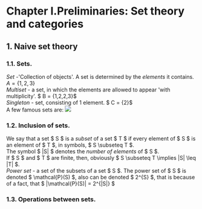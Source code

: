 # Chapter I.Preliminaries: Set theory and categories
## 1. Naive set theory
### 1.1. Sets.
*Set* -'Collection of objects'. A set is determined by the *elements* it contains. $A = \{1,2,3\}$
<br>*Multiset* - a set, in which the elements are allowed to appear 'with multiplicity'. $ B = \{1,2,2,3\}$
<br>*Singleton* - set, consisting of 1 element. $ C = \{2\}$
<br>A few famous sets are:
<img src = "C:/Users:/snopo/Repos/Notes/Pictures/Sets.png">
### 1.2. Inclusion of sets.
We say that a set $ S $ is a *subset* of a set $ T $ if every element of $ S $ is an element of $ T $, in symbols, $ S \subseteq T $.
<br>The symbol $ |S| $ denotes the *number of elements* of $ S $. 
<br>If $ S $ and $ T $ are finite, then, obviously $ S \subseteq T \implies |S| \leq |T| $.
<br>*Power set* - a set of the subsets of a set $ S $. The power set of $ S $ is denoted $ \mathcal{P}(S) $, also can be denoted $ 2^{S} $, that is because of a fact, that $ |\mathcal{P}(S)| = 2^{|S|} $
### 1.3. Operations between sets.
